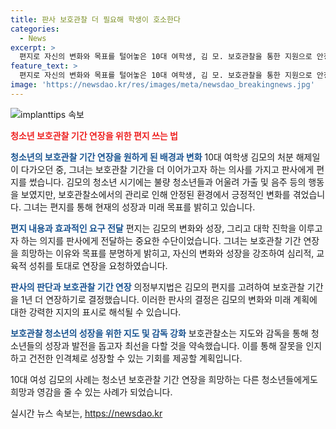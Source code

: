 ```yaml
---
title: 판사 보호관찰 더 필요해 학생이 호소한다
categories:
  - News
excerpt: >
  편지로 자신의 변화와 목표를 털어놓은 10대 여학생, 김 모. 보호관찰을 통한 지원으로 안정적인 환경에서 성장하며 가수의 꿈을 키우고, 공부에도 성공해 대학 진학을 희망한다고 전했다. 1년 추가된 보호관찰 기간은 변화를 이룰 수 있는 기회로 삼을 것으로 기대되며, 보호관찰소는 청소년들이 성장할 수 있도록 최선을 다할 것이라고 밝혔다. 클릭하면 김 모의 이야기를 만나볼 수 있다.
feature_text: >
  편지로 자신의 변화와 목표를 털어놓은 10대 여학생, 김 모. 보호관찰을 통한 지원으로 안정적인 환경에서 성장하며 가수의 꿈을 키우고, 공부에도 성공해 대학 진학을 희망한다고 전했다. 1년 추가된 보호관찰 기간은 변화를 이룰 수 있는 기회로 삼을 것으로 기대되며, 보호관찰소는 청소년들이 성장할 수 있도록 최선을 다할 것이라고 밝혔다. 클릭하면 김 모의 이야기를 만나볼 수 있다.
image: 'https://newsdao.kr/res/images/meta/newsdao_breakingnews.jpg'
---
```


<p><img src="https://newsdao.kr/res/images/meta/newsdao_breakingnews.jpg" alt="implanttips 속보" /></p>

<p><b><span style="color: #ee2323;">청소년 보호관찰 기간 연장을 위한 편지 쓰는 법</span></b></p>

<p><b><span style="color: #1a5490;">청소년의 보호관찰 기간 연장을 원하게 된 배경과 변화</span></b>
10대 여학생 김모의 처분 해제일이 다가오던 중, 그녀는 보호관찰 기간을 더 이어가고자 하는 의사를 가지고 판사에게 편지를 썼습니다. 김모의 청소년 시기에는 불량 청소년들과 어울려 가출 및 음주 등의 행동을 보였지만, 보호관찰소에서의 관리로 인해 안정된 환경에서 긍정적인 변화를 겪었습니다. 그녀는 편지를 통해 현재의 성장과 미래 목표를 밝히고 있습니다.</p>

<p><b><span style="color: #1a5490;">편지 내용과 효과적인 요구 전달</span></b>
편지는 김모의 변화와 성장, 그리고 대학 진학을 이루고자 하는 의지를 판사에게 전달하는 중요한 수단이었습니다. 그녀는 보호관찰 기간 연장을 희망하는 이유와 목표를 분명하게 밝히고, 자신의 변화와 성장을 강조하여 심리적, 교육적 성취를 토대로 연장을 요청하였습니다.</p>

<p><b><span style="color: #1a5490;">판사의 판단과 보호관찰 기간 연장</span></b>
의정부지법은 김모의 편지를 고려하여 보호관찰 기간을 1년 더 연장하기로 결정했습니다. 이러한 판사의 결정은 김모의 변화와 미래 계획에 대한 강력한 지지의 표시로 해석될 수 있습니다.</p>

<p><b><span style="color: #1a5490;">보호관찰 청소년의 성장을 위한 지도 및 감독 강화</span></b>
보호관찰소는 지도와 감독을 통해 청소년들의 성장과 발전을 돕고자 최선을 다할 것을 약속했습니다. 이를 통해 잘못을 인지하고 건전한 인격체로 성장할 수 있는 기회를 제공할 계획입니다.</p>

<p>10대 여성 김모의 사례는 청소년 보호관찰 기간 연장을 희망하는 다른 청소년들에게도 희망과 영감을 줄 수 있는 사례가 되었습니다.</p>
실시간 뉴스 속보는, <a href="https://newsdao.kr" rel="dofollow">https://newsdao.kr</a>


